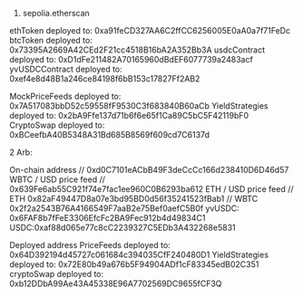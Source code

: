 1. sepolia.etherscan

ethToken deployed to: 0xa91feCD327AA6C2ffCC6256005E0aA0a7f71FeDc btcToken deployed to:
0x73395A2669A42CEd2F21cc4518B16bA2A352Bb3A usdcContract deployed to: 0xD1dFe211482A70165960dBdEF6077739a2483acf
yvUSDCContract deployed to: 0xef4e8d48B1a246ce84198f6bB153c17827Ff2AB2

MockPriceFeeds deployed to: 0x7A517083bbD52c59558fF9530C3f683840B60aCb YieldStrategies deployed to:
0x2bA9Ffe137d71b6f6e65f1Ca89C5bC5F42119bF0 CryptoSwap deployed to: 0xBCeefbA40B5348A31Bd685B8569f609cd7C6137d

2 Arb:

On-chain address // 0xd0C7101eACbB49F3deCcCc166d238410D6D46d57 WBTC / USD price feed //
0x639Fe6ab55C921f74e7fac1ee960C0B6293ba612 ETH / USD price feed // ETH 0x82aF49447D8a07e3bd95BD0d56f35241523fBab1 //
WBTC 0x2f2a2543B76A4166549F7aaB2e75Bef0aefC5B0f yvUSDC: 0x6FAF8b7fFeE3306EfcFc2BA9Fec912b4d49834C1
USDC:0xaf88d065e77c8cC2239327C5EDb3A432268e5831

Deployed address PriceFeeds deployed to: 0x64D392194d45727c061684c394035CfF240480D1 YieldStrategies deployed to:
0x72E80b49a676b5F94904ADf1cF83345edB02C351 cryptoSwap deployed to: 0xb12DDbA99Ae43A45338E96A7702569DC9655fCF3Q
